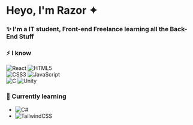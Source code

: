 # Heyo, I'm Razor ✦

### ✨ I'm a IT student, Front-end Freelance learning all the Back-End Stuff

### ⚡ I know
  ![React](https://img.shields.io/badge/react-%2320232a.svg?style=for-the-badge&logo=react&logoColor=%2361DAFB)
  ![HTML5](https://img.shields.io/badge/html5-%23E34F26.svg?style=for-the-badge&logo=html5&logoColor=white)<br />
  ![CSS3](https://img.shields.io/badge/css3-%231572B6.svg?style=for-the-badge&logo=css3&logoColor=white)
  ![JavaScript](https://img.shields.io/badge/javascript-%23323330.svg?style=for-the-badge&logo=javascript&logoColor=%23F7DF1E)<br />
  ![C](https://img.shields.io/badge/c-%2300599C.svg?style=for-the-badge&logo=c&logoColor=white)
  ![Unity](https://img.shields.io/badge/unity-%23000000.svg?style=for-the-badge&logo=unity&logoColor=white)


 ### 🌱 Currently learning
  - ![C#](https://img.shields.io/badge/c%23-%23239120.svg?style=for-the-badge&logo=c-sharp&logoColor=white)<br />
  - ![TailwindCSS](https://img.shields.io/badge/tailwindcss-%2338B2AC.svg?style=for-the-badge&logo=tailwind-css&logoColor=white)
  
 

<!--
**RazorTheWolf/RazorTheWolf** is a ✨ _special_ ✨ repository because its `README.md` (this file) appears on your GitHub profile.
-->
